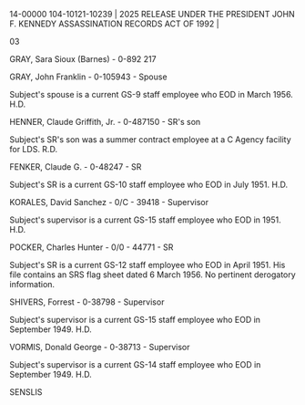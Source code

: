 14-00000
104-10121-10239 | 2025 RELEASE UNDER THE PRESIDENT JOHN F. KENNEDY ASSASSINATION RECORDS ACT OF 1992 |

03

GRAY, Sara Sioux (Barnes) - 0-892 217

GRAY, John Franklin - 0-105943 - Spouse

Subject's spouse is a current GS-9 staff employee who EOD in March 1956. H.D.

HENNER, Claude Griffith, Jr. - 0-487150 - SR's son

Subject's SR's son was a summer contract employee at a C Agency facility for LDS. R.D.

FENKER, Claude G. - 0-48247 - SR

Subject's SR is a current GS-10 staff employee who EOD in July 1951. H.D.

KORALES, David Sanchez - 0/C - 39418 - Supervisor

Subject's supervisor is a current GS-15 staff employee who EOD in 1951. H.D.

POCKER, Charles Hunter - 0/0 - 44771 - SR

Subject's SR is a current GS-12 staff employee who EOD in April 1951. His file contains an SRS flag sheet dated 6 March 1956. No pertinent derogatory information.

SHIVERS, Forrest - 0-38798 - Supervisor

Subject's supervisor is a current GS-15 staff employee who EOD in September 1949. H.D.

VORMIS, Donald George - 0-38713 - Supervisor

Subject's supervisor is a current GS-14 staff employee who EOD in September 1949. H.D.

SENSLIS
